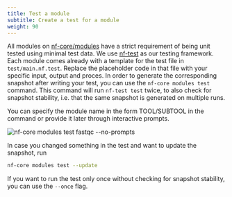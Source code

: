 ```yaml
---
title: Test a module
subtitle: Create a test for a module
weight: 90
---
```


All modules on [nf-core/modules](https://github.com/nf-core/modules) have a strict requirement of being unit tested using minimal test data. We use [nf-test](https://code.askimed.com/nf-test/) as our testing framework.
Each module comes already with a template for the test file in `test/main.nf.test`. Replace the placeholder code in that file with your specific input, output and proces. In order to generate the corresponding snapshot after writing your test, you can use the `nf-core modules test` command. This command will run `nf-test test` twice, to also check for snapshot stability, i.e. that the same snapshot is generated on multiple runs.

You can specify the module name in the form TOOL/SUBTOOL in the command or provide it later through interactive prompts.

<!-- RICH-CODEX
working_dir: tmp/modules
timeout: 30
extra_env:
  PROFILE: 'conda'
-->

![`nf-core modules test fastqc --no-prompts`](/images/tools/nf-core-modules-test.svg)

In case you changed something in the test and want to update the snapshot, run

```bash
nf-core modules test --update
```

If you want to run the test only once without checking for snapshot stability, you can use the `--once` flag.
